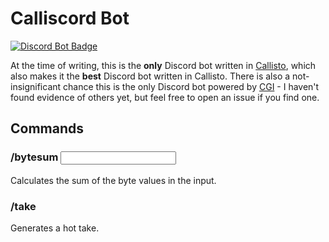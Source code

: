 # Calliscord Bot

<a href="https://discord.com/oauth2/authorize?client_id=1346054666273685504">
  <img alt="Discord Bot Badge" src="https://img.shields.io/badge/Discord_bot-add-%235865F2">
</a>


At the time of writing, this is the **only** Discord bot written in [Callisto](https://callisto.mesyeti.uk/), which also makes it the **best** Discord bot written in Callisto. There is also a not-insignificant chance this is the only Discord bot powered by [CGI](https://en.wikipedia.org/wiki/Common_Gateway_Interface) - I haven't found evidence of others yet, but feel free to open an issue if you find one.

## Commands

### /bytesum <input>
Calculates the sum of the byte values in the input.

### /take
Generates a hot take.
